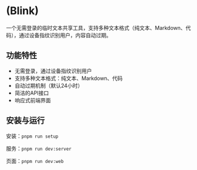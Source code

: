 #  (Blink)

一个无需登录的临时文本共享工具，支持多种文本格式（纯文本、Markdown、代码），通过设备指纹识别用户，内容自动过期。

## 功能特性

- 无需登录，通过设备指纹识别用户
- 支持多种文本格式：纯文本、Markdown、代码
- 自动过期机制（默认24小时）
- 简洁的API接口
- 响应式前端界面

## 安装与运行

安装：`pnpm run setup`

服务：`pnpm run dev:server`

页面：`pnpm run dev:web`
